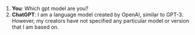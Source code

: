 1. **You**: Which gpt model are you?
2. **ChatGPT**: I am a language model created by OpenAI, similar to GPT-3. However, my creators have not specified any particular model or version that I am based on.